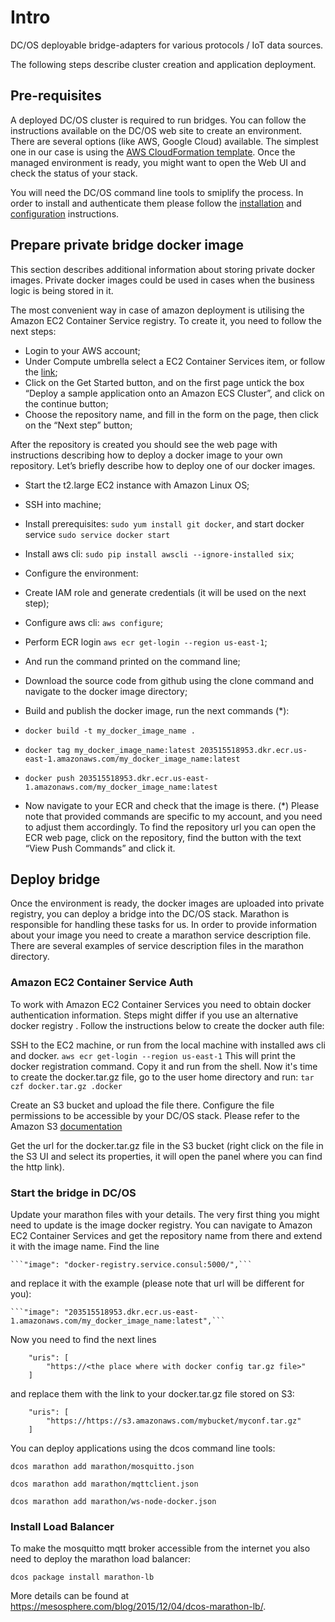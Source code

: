 
# Intro

DC/OS deployable bridge-adapters for various protocols / IoT data sources.

The following steps describe cluster creation and application deployment.

## Pre-requisites

A deployed DC/OS cluster is required to run bridges. You can follow the instructions available on the DC/OS web site to create an environment.
There are several options (like AWS, Google Cloud) available. The simplest one in our case is using the [AWS CloudFormation template](https://docs.mesosphere.com/1.7/administration/installing/cloud/aws/).
Once the managed environment is ready, you might want to open the Web UI and check the status of your stack.

You will need the DC/OS command line tools to smiplify the process. In order to install and authenticate them please follow the [installation](https://dcos.io/docs/1.7/usage/cli/install/) and [configuration](https://dcos.io/docs/1.7/usage/cli/configure/) instructions.

## Prepare private bridge docker image

This section describes additional information about storing private docker images.
Private docker images could be used in cases when the business logic is being stored in it.

The most convenient way in case of amazon deployment is utilising the Amazon EC2 Container Service registry. To create it, you need to follow the next steps:
 * Login to your AWS account;
 * Under Compute umbrella select a EC2 Container Services item, or follow the [link](https://console.aws.amazon.com/ecs/);
 * Click on the Get Started button, and on the first page untick the box “Deploy a sample application onto an Amazon ECS Cluster”, and click on the continue button;
 * Choose the repository name, and fill in the form on the page, then click on the “Next step” button;

After the repository is created you should see the web page with instructions describing how to deploy a docker image to your own repository. Let’s briefly describe how to deploy one of our docker images.
 * Start the t2.large EC2 instance with Amazon Linux OS;
 * SSH into machine;
 * Install prerequisites: ```sudo yum install git docker```, and start docker service ```sudo service docker start```
 * Install aws cli: ```sudo pip install awscli --ignore-installed six```;
 * Configure the environment:

  * Create IAM role and generate credentials (it will be used on the next step);
  * Configure aws cli: ```aws configure```;
  * Perform ECR login ```aws ecr get-login --region us-east-1```;
  * And run the command printed on the command line;
 
 * Download the source code from github using the clone command and navigate to the docker image directory;
 * Build and publish the docker image, run the next commands (*):

  * ```docker build -t my_docker_image_name .```
  * ```docker tag my_docker_image_name:latest 203515518953.dkr.ecr.us-east-1.amazonaws.com/my_docker_image_name:latest```
  * ```docker push 203515518953.dkr.ecr.us-east-1.amazonaws.com/my_docker_image_name:latest```

 * Now navigate to your ECR and check that the image is there.
(*) Please note that provided commands are specific to my account, and you need to adjust them accordingly. To find the repository url you can open the ECR web page, click on the repository, find the button with the text “View Push Commands” and click it.


## Deploy bridge

Once the environment is ready, the docker images are uploaded into private registry, you can deploy a bridge into the DC/OS stack.
Marathon is responsible for handling these tasks for us. In order to provide information about your image you need to create a marathon service description file.
There are several examples of service description files in the marathon directory.

### Amazon EC2 Container Service Auth

To work with Amazon EC2 Container Services you need to obtain docker authentication information.
Steps might differ if you use an alternative docker registry . Follow the instructions below to create the docker auth file:

SSH to the EC2 machine, or run from the local machine with installed aws cli and docker.
  ```aws ecr get-login --region us-east-1```
This will print the docker registration command. Copy it and run from the shell.
Now it's time to create the docker.tar.gz file, go to the user home directory and run:
  ```tar czf docker.tar.gz .docker```

Create an S3 bucket and upload the file there. Configure the file permissions to be accessible by your DC/OS stack.
Please refer to the Amazon S3 [documentation](http://docs.aws.amazon.com/AmazonS3/latest/dev/example-bucket-policies-vpc-endpoint.html)

Get the url for the docker.tar.gz file in the S3 bucket (right click on the file in the S3 UI and select its properties, it will open the panel where you can find the http link).

### Start the bridge in DC/OS

Update your marathon files with your details. The very first thing you might need to update is the image docker registry.
You can navigate to Amazon EC2 Container Services and get the repository name from there and extend it with the image name.
Find the line 

    ```"image": "docker-registry.service.consul:5000/",```

and replace it with the example  (please note that url will be different for you):

    ```"image": "203515518953.dkr.ecr.us-east-1.amazonaws.com/my_docker_image_name:latest",```

Now you need to find the next lines

```
    "uris": [
        "https://<the place where with docker config tar.gz file>"
    ]
```

and replace them with the link to your docker.tar.gz file stored on S3:

```
    "uris": [
        "https://https://s3.amazonaws.com/mybucket/myconf.tar.gz"
    ]
```

You can deploy applications using the dcos command line tools:

```dcos marathon add marathon/mosquitto.json```

```dcos marathon add marathon/mqttclient.json```

```dcos marathon add marathon/ws-node-docker.json```

### Install Load Balancer

To make the mosquitto mqtt broker accessible from the internet you also need to deploy the marathon load balancer:

```dcos package install marathon-lb```

More details can be found at https://mesosphere.com/blog/2015/12/04/dcos-marathon-lb/.
